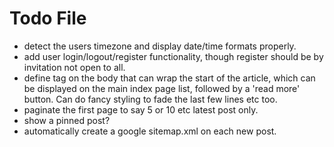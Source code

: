 # Todo File

* detect the users timezone and display date/time formats properly.
* add user login/logout/register functionality, though register should be by
  invitation not open to all.
* define tag on the body that can wrap the start of the article, which can be
  displayed on the main index page list, followed by a 'read more' button. Can
  do fancy styling to fade the last few lines etc too.
* paginate the first page to say 5 or 10 etc latest post only.
* show a pinned post?
* automatically create a google sitemap.xml on each new post.
